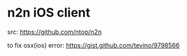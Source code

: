# n2n iOS client 

src: https://github.com/ntop/n2n

to fix osx(ios) error: https://gist.github.com/tevino/9798566
